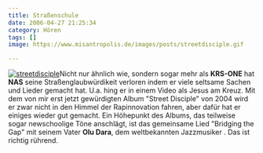 ```yaml
---
title: Straßenschule
date: 2006-04-27 21:25:34
category: Hören
tags: []
image: https://www.misantropolis.de/images/posts/streetdisciple.gif

---
```


[![](http://www.misantropolis.de/wp-content/uploads/2008/04/streetdisciple.gif "streetdisciple")](http://www.misantropolis.de/wp-content/uploads/2008/04/streetdisciple.gif)Nicht nur ähnlich wie, sondern sogar mehr als **KRS-ONE** hat **NAS** seine Straßenglaubwürdikeit verloren indem er viele seltsame Sachen und Lieder gemacht hat. U.a. hing er in einem Video als Jesus am Kreuz. Mit dem von mir erst jetzt gewürdigten Album "Street Disciple" von 2004 wird er zwar nicht in den Himmel der Rapinnovation fahren, aber dafür hat er einiges wieder gut gemacht.
Ein Höhepunkt des Albums, das teilweise sogar newschoolige Töne anschlägt, ist das gemeinsame Lied "Bridging the Gap" mit seinem Vater **Olu Dara**, dem weltbekannten Jazzmusiker . Das ist richtig rührend.

